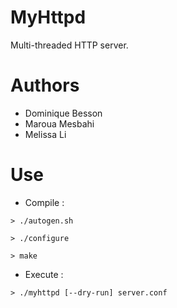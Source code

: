 # MyHttpd
Multi-threaded HTTP server.
# Authors
- Dominique Besson
- Maroua Mesbahi
- Melissa Li
# Use
- Compile :
```
> ./autogen.sh
```
```
> ./configure
```
```
> make
```
- Execute :
```
> ./myhttpd [--dry-run] server.conf
```
